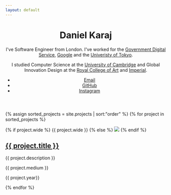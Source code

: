 ```yaml
---
layout: default
---
```


<header>
  <h1>Daniel Karaj</h1>
  <p>I've Software Engineer from London. I've worked for the <a href="//gov.uk/government/organisations/government-digital-service" target="_blank">Government Digital Service</a>, <a href="//www.google.com" target="_blank">Google</a> and the <a href="//www.designlab.ac/" target="_blank">Univeristy of Tokyo</a>.</p>
  <p>I studied Computer Science at the <a href="//www.cl.cam.ac.uk/" target="_blank">University of Cambridge</a> and Global Innovation Design at the <a href="//www.rca.ac.uk" target="_blank">Royal College of Art</a> and <a href="//www.imperial.ac.uk" target="_blank">Imperial</a>.</p>
  <ul>
    <li><a href="mailto:contact@karaj.uk">Email</a></li>
    <li><a href="//github.com/dnkrj" target="_blank">GitHub</a></li>
    <li><a href="//instagr.am/dnkrj" target="_blank">Instagram</a></li>
  </ul>
</header>

{% assign sorted_projects = site.projects | sort:"order" %}
{% for project in sorted_projects %}
  <section data-href="{{ project.url }}">
    {% if project.wide %}
      {{ project.wide }}
    {% else %}
      <img src="images/{{ project.title | slugify }}/wide.jpg">
    {% endif %}
    <h2><a href="{{ project.url }}">{{ project.title }}</a></h2>
    <p>{{ project.description }}</p>
    <p>{{ project.medium }}</p>
    <p>{{ project.year}} </p>
  </section>
{% endfor %}

<script src="index.js"></script>

